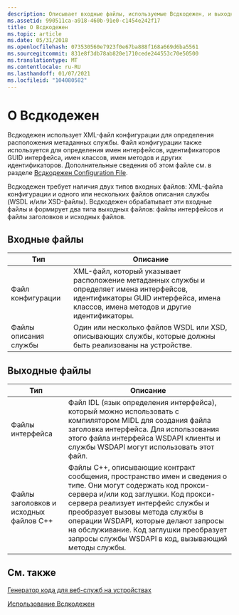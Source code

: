 ```yaml
---
description: Описывает входные файлы, используемые Всдкодежен, и выходные файлы, созданные Всдкодежен.
ms.assetid: 990511ca-a918-460b-91e0-c1454e242f17
title: О Всдкодежен
ms.topic: article
ms.date: 05/31/2018
ms.openlocfilehash: 073530560e7923f0e67ba888f168a669d6ba5561
ms.sourcegitcommit: 831e8f3db78ab820e1710cede244553c70e50500
ms.translationtype: MT
ms.contentlocale: ru-RU
ms.lasthandoff: 01/07/2021
ms.locfileid: "104080582"
---
```

# <a name="about-wsdcodegen"></a>О Всдкодежен

Всдкодежен использует XML-файл конфигурации для определения расположения метаданных службы. Файл конфигурации также используется для определения имен интерфейсов, идентификаторов GUID интерфейса, имен классов, имен методов и других идентификаторов. Дополнительные сведения об этом файле см. в разделе [Всдкодежен Configuration File](wsdcodegen-configuration-file.md).

Всдкодежен требует наличия двух типов входных файлов: XML-файла конфигурации и одного или нескольких файлов описания службы (WSDL и/или XSD-файлы). Всдкодежен обрабатывает эти входные файлы и формирует два типа выходных файлов: файлы интерфейсов и файлы заголовков и исходных файлов.

## <a name="input-files"></a>Входные файлы



| Тип                      | Описание                                                                                                                                                     |
|---------------------------|-----------------------------------------------------------------------------------------------------------------------------------------------------------------|
| Файл конфигурации        | XML-файл, который указывает расположение метаданных службы и определяет имена интерфейсов, идентификаторы GUID интерфейса, имена классов, имена методов и другие идентификаторы. |
| Файлы описания службы | Один или несколько файлов WSDL или XSD, описывающих службы, которые должны быть реализованы на устройстве.                                                                           |



 

## <a name="output-files"></a>Выходные файлы



| Тип                        | Описание                                                                                                                                                                                                                                                                                                                                        |
|-----------------------------|----------------------------------------------------------------------------------------------------------------------------------------------------------------------------------------------------------------------------------------------------------------------------------------------------------------------------------------------------|
| Файлы интерфейса             | Файл IDL (язык определения интерфейса), который можно использовать с компилятором MIDL для создания файла заголовка интерфейса. Для использования этого файла интерфейса WSDAPI клиенты и службы WSDAPI могут использовать этот файл.                                                                                                                                                           |
| Файлы заголовков и исходных файлов C++ | Файлы C++, описывающие контракт сообщения, пространство имен и сведения о типе. Они могут содержать код прокси-сервера и/или код заглушки. Код прокси-сервера реализует интерфейс службы и преобразует вызовы метода службы в операции WSDAPI, которые делают запросы на обслуживание. Код заглушки преобразует запросы службы WSDAPI в код, вызывающий методы службы. |



 

## <a name="related-topics"></a>См. также

<dl> <dt>

[Генератор кода для веб-служб на устройствах](web-services-for-devices-code-generator.md)
</dt> <dt>

[Использование Всдкодежен](using-wsdcodegen.md)
</dt> </dl>

 

 



